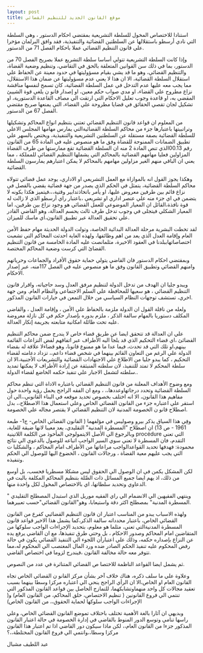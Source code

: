 ```yaml
---
layout: post
title: موقع القانون الجديد للتنظيم القضائي
---
```

استنادا للاختصاص المخول للسلطة التشريعية بمقتضي احكام الدستور ، وهي السلطة التي نادي أرسطو باستقلالها عن السلطتين القضائية والتنفيذية، فقد وافق البرلمان مؤخرا علي قانون التنظيم القضائي عملا باحكام الفصل 71 من الدستور. 

وإذا كانت السلطة التشريعية تتولي أساسا سلطة التشريع عملا بصريح الفصل 70 من الدستور، بما في ذلك سن القوانين المتعلقة بالحق في التقاضي، وتنظيم وضعية القضاة، والتنظيم القضائي، وهو ما قد يشي بقيام مسؤوليتها في حدود معينة عن الحفاظ علي استقلال السلطة القضائية، الا ان هذا لا يعني عدم مسؤوليتها عن ضمان هذا الاستقلال، مما يجب معه عليها عدم التدخل في عمل السلطة القضائية، كان تسمح لنفسها مناقشة نزاع مطروح علي القضاء، او مدي صواب حكم معين، او إصدار قانو ن يلغي قوة الشييئ المقضي به، او قاعدة وجوب تعليل الاحكام التي ارتقت الي مصاف القاعدة الدستورية، او تشكيل لجان تقصي الحقائق في قضايا مطروحة علي القضاء، التي يمنعها صريح مقتضي الفصل 67 من الدستور.

من المعلوم ان قواعد قانون التنظيم القضائي تعتني بتنظيم انواع المحاكم وتشكيلها وتراتبيتها باعتبارها جزء من محاكم السلطة القضائيةالتي يمارس مهامها المجلس الاعلي للسلطة القضائية بصفة مستقلة عن السلطتين التشريعية والتنفيذية، ويختص بالسهر علي تطبيق الضمانات الممنوحة للقضاة وفق ما هو منصوص عليه في المادة 65 من القانون رقم 00.13الذي تنص المادة 2 منه ان السلطة القضائية تقع ممارستها من طرف القضاة المزاولين فعليا مهامهم القضائية بالمحاكم التي يشملها التنظيم القضائي للمملكة ، مما يعني ان الباقي منهم الغير مزاولين مهامهم بالمحاكم لا يمكن اعتبارهم يمارسون السلطة القضائية.

وهكذا يجوز القول انه بالموازاة مع العمل التشريعي او الاداري، يوجد عمل قضائي تتولاه محاكم السلطة القضائية، يتمثل في الحكم الذي يصدر من جهة قضائية يقضي بالفصل في نزاع قائم بين طرفين معروض عليها، او يأمر باتخاذتدابير وقتية،،،فيتميز هكذا بكونه لا يتضمن في اي جزء منه علي عنصر اداري او تشريعي ،باعتبار راي أرسطو الذي لا زالت له قوة نافذة،القائل ان المعيار الموضوعي للعمل القضائي هو وجود نزاع بين طرفين، اما المعيار الشكلي فيتجلى في وجوب تدخل طرف ثالث يحسم العدالة، وهو القاضي القادر علي تحقيق العدالة عبر تطبيق القانون،اي ماسك للميزان.

لقد تخطت البشرية مرحلة العدالة البدائية الخاصة، وتولت الدولة الحديثة مهام حفظ الأمن العام وإقامة العدل الذي يعد من اهم وظائفها، ولهذه الغاية احدثت المحاكم التي تشعبت اختصاصاتهاببلدنا في العقود الاخيرة، مثلمانصت عليه المادة الخامسة من قانون التنظيم القضائ التي كرست وضعية المحاكم المختصة.

وبمقتضي احكام الدستور فان القاضي يتولي حماية حقوق الأفراد والجماعات وحرياتهم وامنهم القضائي وتطبيق القانون وفق ما هو منصوص عليه في الفصل 117منه، عبر إصدار الاحكام.

ويبدو جليا ان الهدف من تدخل الدولة لتنظيم مرفق العدل وسد حاجياته، واقرار قانون التنظيم القضائي ، هو سعيها للمحافظة علي السلم الاجتماعي والنظام العام. ومن جهة اخري، تستشف توجهات النظام السياسي من خلال التمعن في خيارات القانون المذكور.

ولعله من نافلة القول ان الدولة ملزمة بالحفاظ علي الأمن ، وإقامة العدل ، والقاضي المكلف دستوريا بالمهام سالفة الذكر ، ملزم بدوره بإصدار حكم في كل نازلة معروضة عليه تحت طائلة امكانية متابعته بجريمة إنكار العدالة.

علي ان العدالة قد تتحقق ايضا عن طريق قضاء خاص لا يندرج ضمن محاكم التنظيم القضائئ ،اي قضاء التحكيم الذي قد يلجأ اليه الأطراف عبر اتفاقهم لفض النزاعات القائمة بينهم،او تلك التي قد تحدث، فيما عدا ما هو ممنوع قانونا، وهو قضاءلا علاقة له بقضاء الدولة علي الرغم من التعاون القائم بينهما في شخص قضاء داعم،، تزداد دعامته لقضاء التحكيم ، كما يبدو جليا من الاطلاع علي الاجتهادات القضائية والتشريعات الأجنبية،الا ان سلطة المحكم لا تمتد للتنفيذ، لان سلطته المنبثقة عن إرادة الأطراف لا يمكنها تمديد سلطته لتشمل الاجبار علي تنفيذ حكمه الخاضع لقضاء الدولة..

ومع وضوح الأهداف المعلنة من قانون التنظيم القضائي باعتباره الاداة التي تنظم محاكم السلطة القضائية وتحدد درجاتهاوعددها،، ، ومع ان الفقه الراجح يحمل رؤية واحدة حول مفاهيم هذا القانون، الا انه اختلف بخصوص تحديد موقعه في البناء القانوني،،الي ان استقر علي اعتباره جزء من القانون القضائي الخاص وعلي استعمال هذا الاصطلاح،، بدل اصطلاح قانو ن الخصومة المدنية لان التنظيم القضائي لا يقتصر مجاله علي الخصومة.

وفِي هذا السياق يذكر بيرو وصوليس في مؤلفهما ( القانون القضائي الخاص- ج1- طبعة 1961 - ص 13) ان اصطلاح "المسطرة المدنية" التقليدي، يعد معيبا لانها ضيقة للغاية، وبالرجوع الي الأصل الايتمولوجي المأخوذ من الكلمة اللاتينية procédure التي تعني التقدم، فان المسطرة لا تعني سوي السير الواجب اتباعه للوصول بالدعوي الي نتائج محمودة: فهدفها تحديد القواعدالواجب مراعاتها من الأطراف امام المحاكم ، والشكليا ت التي يجب عليهم معية القضاة ، ورجالات القانون ، الخضوع اليها للوصول الي الحكم وتنفيذه.

لكن المشكل يكمن في ان الوصول الي الحقوق ليس مشكلا مسطريا فحسب، بل أوسع من ذلك، اذ يهم ايضا جميع المسائل ذات الصِّلة بتنظيم المحاكم المكلفة بالبت في الدعاوي وتحديد سلطاتها، اي بالاختصاص المخول لكل واحدة منها.

وينتهي الفقيهين الي الانضمام الي راي الفقيه موريل الذي استبدل المصطلح التقليدي " المسطرة المدنية" بمصطلح اكثر دقة واستيعابا، وهو"القانون القضائي"حسب تعبيرهما.

ولهذه الاسباب يبدو من المناسب اعتبار ان قانون التنظيم القضائيي كفرع من القانون القضائي الخاص، باعتبار محدداته سالفة الذكر،كما يشمل هذا الاخير قواعد قانون المسطرة المدنيةالتي تعني، مثلما هو معلوم، بتحديد الإجراءات الواجب سلوكها من المتقاضين امام المحاكم وصدور الاحكام ، بل وحتي طرق تنفيذها، مع ان القاضي يرفع يده عن النزاع بإصداره حكمه، وذلك علي اعتبارأن اللجوء الي التنفيذ القضائي يكون في حالة رفض المحكوم عليه تنفيذ الحكم الصادر ضده ورد المال المغتصب الي المحكوم له،مما تتوفر معه حالة مخالفة القانون ،فيندرج لزوما في اختصاص القاضي.

ثم يشمل ايضا القواعد الناظمة للاختصا ص القضائي المتناثرة في عدد من النصوص.

وعلاوة علي ما سلف ذكره، هناك خلاف آخر بشأن مركز القانو ن القضائي الخاص تجاه القانون العام او الخاص،الا ان الرأي الراجح ينحي الي اعتباره مركزا وسطا بينهما بسبب تعقيد مجالات كل واحد منهماوتشابكهما، للتمازج الحاصل بين قواعد القانون المذكور التي تنتمي الي فروع القانونين ( تنظيم الاختصاص، خلق المحاكم، من القانون العام) و( الإجراءات الواجب سلوكها لحماية الحقوق،، من القانون الخاص)

وبديهي ان آثارا بالغة الأهمية تختلف باختلاف تموضع القانون القضائي الخاص، وعلي راسها تنامي وتوسع الدور المنوط بالقاضي في إدارة الخصومة في حالة اعتبار القانون المذكور جزءا من القانون العام،، لكن ماذا سيكون دور القاضي اذا تم اعتبار هذا القانون مركزا وسطا،،وانتمي الي فروع القانون المختلطة،،؟

عبد اللطيف مشبال